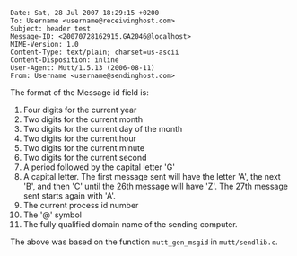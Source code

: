     Date: Sat, 28 Jul 2007 18:29:15 +0200
    To: Username <username@receivinghost.com>
    Subject: header test
    Message-ID: <20070728162915.GA2046@localhost>
    MIME-Version: 1.0
    Content-Type: text/plain; charset=us-ascii
    Content-Disposition: inline
    User-Agent: Mutt/1.5.13 (2006-08-11)
    From: Username <username@sendinghost.com>

The format of the Message id field is:

1.  Four digits for the current year
2.  Two digits for the current month
3.  Two digits for the current day of the month
4.  Two digits for the current hour
5.  Two digits for the current minute
6.  Two digits for the current second
7.  A period followed by the capital letter 'G'
8.  A capital letter. The first message sent will have the letter 'A',
    the next 'B', and then 'C' until the 26th message will have 'Z'. The
    27th message sent starts again with 'A'.
9.  The current process id number
10. The '@' symbol
11. The fully qualified domain name of the sending computer.

The above was based on the function `mutt_gen_msgid` in
`mutt/sendlib.c`.